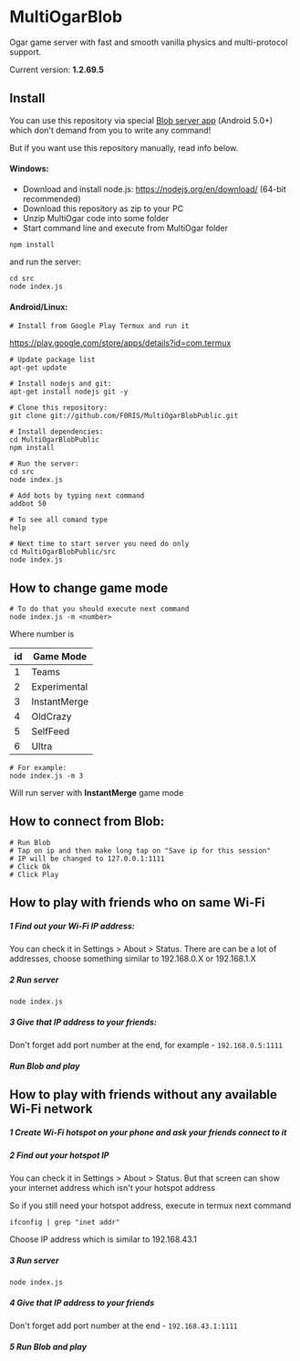 # MultiOgarBlob
Ogar game server with fast and smooth vanilla physics and multi-protocol support.

Current version: **1.2.69.5**

## Install

You can use this repository via special [Blob server app](https://blobgame.github.io) (Android 5.0+) which don't demand from you to write any command!

But if you want use this repository manually, read info below.

#### Windows:
* Download and install node.js: https://nodejs.org/en/download/ (64-bit recommended)
* Download this repository as zip to your PC
* Unzip MultiOgar code into some folder
* Start command line and execute from MultiOgar folder
```
npm install
```
and run the server:
```
cd src
node index.js
```

#### Android/Linux:
```
# Install from Google Play Termux and run it
```

https://play.google.com/store/apps/details?id=com.termux
```
# Update package list
apt-get update

# Install nodejs and git:
apt-get install nodejs git -y

# Clone this repository:
git clone git://github.com/F0RIS/MultiOgarBlobPublic.git

# Install dependencies:
cd MultiOgarBlobPublic
npm install

# Run the server:
cd src
node index.js

# Add bots by typing next command
addbot 50

# To see all comand type
help

# Next time to start server you need do only 
cd MultiOgarBlobPublic/src
node index.js
```


## How to change game mode
```
# To do that you should execute next command
node index.js -m <number>
```
Where number is 

| id  | Game Mode |
| ----- | ------------- |
| 1 | Teams |
| 2 | Experimental|
| 3 | InstantMerge |
| 4 | OldCrazy |
| 5 | SelfFeed |
| 6 | Ultra |
```
# For example:
node index.js -m 3
```
Will run server with <b>InstantMerge</b> game mode



## How to connect from Blob:
```
# Run Blob
# Tap on ip and then make long tap on "Save ip for this session"
# IP will be changed to 127.0.0.1:1111
# Click Ok
# Click Play
```


## How to play with friends who on same Wi-Fi 

##### 1 Find out your Wi-Fi IP address:
  You can check it in Settings > About > Status. 
  There are can be a lot of addresses, 
  choose something similar to 192.168.0.X or 192.168.1.X

##### 2 Run server
```
node index.js
```
##### 3 Give that IP address to your friends:
Don't forget add port number at the end, for example - `192.168.0.5:1111`

##### Run Blob and play


## How to play with friends without any available Wi-Fi network

##### 1 Create Wi-Fi hotspot on your phone and ask your friends connect to it

##### 2 Find out your hotspot IP
You can check it in Settings > About > Status. 
But that screen can show your internet address which isn't your hotspot address

So if you still need your hotspot address, execute in termux next command
```
ifconfig | grep "inet addr"
```
Choose IP address which is similar to 192.168.43.1

##### 3 Run server
```
node index.js
```

##### 4 Give that IP address to your friends
Don't forget add port number at the end - `192.168.43.1:1111`

##### 5 Run Blob and play
